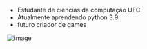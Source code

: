 - Estudante de ciências da computação UFC
- Atualmente aprendendo python 3.9
- futuro criador de games

![image](https://user-images.githubusercontent.com/87720186/126514757-d21c67d0-9b1c-4d2a-860d-524b75ec4802.png)


<!---
AlbertMoren/AlbertMoren is a ✨ special ✨ repository because its `README.md` (this file) appears on your GitHub profile.
You can click the Preview link to take a look at your changes.
--->
